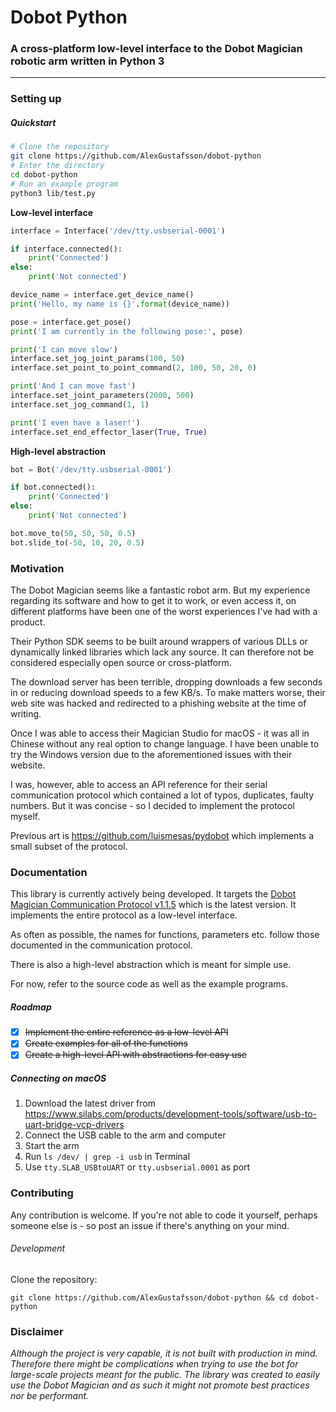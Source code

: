 # Dobot Python
### A cross-platform low-level interface to the Dobot Magician robotic arm written in Python 3
***

### Setting up

##### Quickstart

```Bash
# Clone the repository
git clone https://github.com/AlexGustafsson/dobot-python
# Enter the directory
cd dobot-python
# Run an example program
python3 lib/test.py
```

**Low-level interface**
```python
interface = Interface('/dev/tty.usbserial-0001')

if interface.connected():
    print('Connected')
else:
    print('Not connected')

device_name = interface.get_device_name()
print('Hello, my name is {}'.format(device_name))

pose = interface.get_pose()
print('I am currently in the following pose:', pose)

print('I can move slow')
interface.set_jog_joint_params(100, 50)
interface.set_point_to_point_command(2, 100, 50, 20, 0)

print('And I can move fast')
interface.set_joint_parameters(2000, 500)
interface.set_jog_command(1, 1)

print('I even have a laser!')
interface.set_end_effector_laser(True, True)
```

**High-level abstraction**
```python
bot = Bot('/dev/tty.usbserial-0001')

if bot.connected():
    print('Connected')
else:
    print('Not connected')

bot.move_to(50, 50, 50, 0.5)
bot.slide_to(-50, 10, 20, 0.5)
```

### Motivation

The Dobot Magician seems like a fantastic robot arm. But my experience regarding its software and how to get it to work, or even access it, on different platforms have been one of the worst experiences I've had with a product.

Their Python SDK seems to be built around wrappers of various DLLs or dynamically linked libraries which lack any source. It can therefore not be considered especially open source or cross-platform.

The download server has been terrible, dropping downloads a few seconds in or reducing download speeds to a few KB/s. To make matters worse, their web site was hacked and redirected to a phishing website at the time of writing.

Once I was able to access their Magician Studio for macOS - it was all in Chinese without any real option to change language. I have been unable to try the Windows version due to the aforementioned issues with their website.

I was, however, able to access an API reference for their serial communication protocol which contained a lot of typos, duplicates, faulty numbers. But it was concise - so I decided to implement the protocol myself.

Previous art is https://github.com/luismesas/pydobot which implements a small subset of the protocol.

### Documentation

This library is currently actively being developed. It targets the [Dobot Magician Communication Protocol v1.1.5](https://download.dobot.cc/product-manual/dobot-magician/pdf/en/Dobot-Communication-Protocol-V1.1.5.pdf) which is the latest version. It implements the entire protocol as a low-level interface.

As often as possible, the names for functions, parameters etc. follow those documented in the communication protocol.

There is also a high-level abstraction which is meant for simple use.

For now, refer to the source code as well as the example programs.

##### Roadmap

* [x] <del>Implement the entire reference as a low-level API</del>
* [x] <del>Create examples for all of the functions</del>
* [x] <del>Create a high-level API with abstractions for easy use</del>

##### Connecting on macOS

1. Download the latest driver from https://www.silabs.com/products/development-tools/software/usb-to-uart-bridge-vcp-drivers
2. Connect the USB cable to the arm and computer
3. Start the arm
4. Run `ls /dev/ | grep -i usb` in Terminal
5. Use `tty.SLAB_USBtoUART` or `tty.usbserial.0001` as port

### Contributing

Any contribution is welcome. If you're not able to code it yourself, perhaps someone else is - so post an issue if there's anything on your mind.

###### Development

Clone the repository:
```
git clone https://github.com/AlexGustafsson/dobot-python && cd dobot-python
```

### Disclaimer

_Although the project is very capable, it is not built with production in mind. Therefore there might be complications when trying to use the bot for large-scale projects meant for the public. The library was created to easily use the Dobot Magician and as such it might not promote best practices nor be performant._
